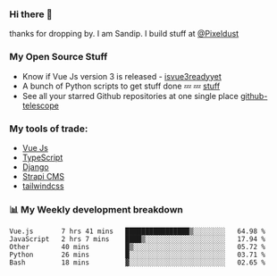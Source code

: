 ### Hi there 👋

thanks for dropping by.
I am Sandip. I build stuff at [@Pixeldust](github.com/pixeldust-in/)

###  **My Open Source Stuff**

 - Know if Vue Js version 3 is released -  [isvue3readyyet](https://github.com/sandiprb/isvue3readyyet)
 - A bunch of Python scripts to get stuff done 💤 💤 [stuff](https://github.com/sandiprb/stuff)
 - See all your starred Github repositories at one single place [github-telescope](https://github.com/sandiprb/github-telescope)



###  **My tools of trade:**
 - [Vue Js](https://github.com/vuejs/vue/)
 - [TypeScript](https://github.com/microsoft/TypeScript)
 - [Django](github.com/django/django)
 - [Strapi CMS](github.com/strapi/strapi)
 - [tailwindcss](https://github.com/tailwindlabs/tailwindcss)


###  📊 **My Weekly development breakdown**
<!--START_SECTION:waka-->
```text
Vue.js       7 hrs 41 mins   ████████████████▒░░░░░░░░   64.98 % 
JavaScript   2 hrs 7 mins    ████▒░░░░░░░░░░░░░░░░░░░░   17.94 % 
Other        40 mins         █▒░░░░░░░░░░░░░░░░░░░░░░░   05.72 % 
Python       26 mins         █░░░░░░░░░░░░░░░░░░░░░░░░   03.71 % 
Bash         18 mins         ▓░░░░░░░░░░░░░░░░░░░░░░░░   02.65 % 
```
<!--END_SECTION:waka-->
